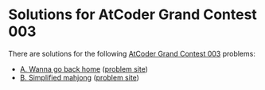 # Solutions for AtCoder Grand Contest 003

There are solutions for the following [AtCoder Grand Contest 003](https://atcoder.jp/contests/agc003) problems:

- [A. Wanna go back home](a.nim)
  ([problem site](https://atcoder.jp/contests/agc001/tasks/agc003_a))
- [B. Simplified mahjong](b.nim)
  ([problem site](https://atcoder.jp/contests/agc001/tasks/agc003_b))
